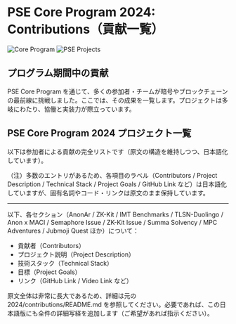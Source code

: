  # PSE Core Program 2024: Contributions（貢献一覧）
 
 ![Core Program](https://img.shields.io/badge/Core-Program-blue)
 ![PSE Projects](https://img.shields.io/badge/PSE-Projects-orange)
 
 ## プログラム期間中の貢献
 
 PSE Core Program を通じて、多くの参加者・チームが暗号やブロックチェーンの最前線に挑戦しました。ここでは、その成果を一覧します。プロジェクトは多岐にわたり、協働と実装力が際立っています。
 
 ## PSE Core Program 2024 プロジェクト一覧
 
 以下は参加者による貢献の完全リストです（原文の構造を維持しつつ、日本語化しています）。
 
 （注）多数のエントリがあるため、各項目のラベル（Contributors / Project Description / Technical Stack / Project Goals / GitHub Link など）は日本語化していますが、固有名詞やコード・リンクは原文のまま保持しています。
 
 ---
 
 以下、各セクション（AnonAr / ZK-Kit / IMT Benchmarks / TLSN-Duolingo / Anon x MACI / Semaphore Issue / ZK-Kit Issue / Summa Solvency / MPC Adventures / Jubmoji Quest ほか）について：
 
 - 貢献者（Contributors）
 - プロジェクト説明（Project Description）
 - 技術スタック（Technical Stack）
 - 目標（Project Goals）
 - リンク（GitHub Link / Video Link など）
 
 原文全体は非常に長大であるため、詳細は元の 2024/contributions/README.md を参照してください。必要であれば、この日本語版にも全件の詳細写経を追加します（ご希望があれば指示ください）。
 
